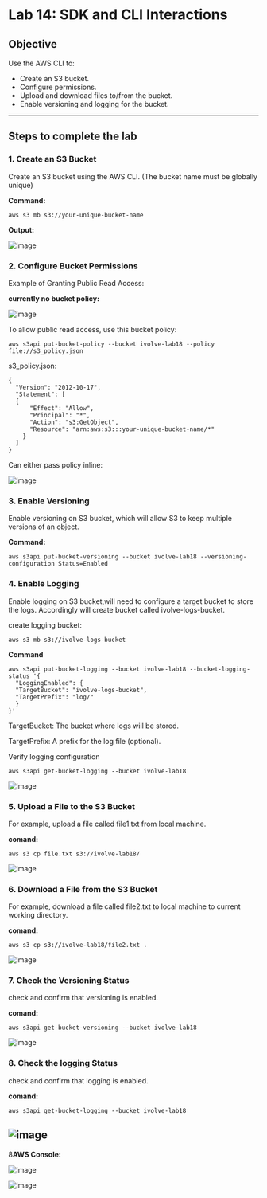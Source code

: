 # Lab 14: SDK and CLI Interactions

## Objective
Use the AWS CLI to:
- Create an S3 bucket.
- Configure permissions.
- Upload and download files to/from the bucket.
- Enable versioning and logging for the bucket.

---

## Steps to complete the lab

### 1. Create an S3 Bucket
Create an S3 bucket using the AWS CLI. (The bucket name must be globally unique)

**Command:**
```
aws s3 mb s3://your-unique-bucket-name
```

**Output:**

![image](https://github.com/user-attachments/assets/20fbb0dd-7a07-4aa7-8877-6e4e81e4759c)

### 2. Configure Bucket Permissions
Example of Granting Public Read Access:

**currently no bucket policy:**

![image](https://github.com/user-attachments/assets/5fdbb168-d31b-496f-a66e-22e50ea6af3d)

To allow public read access, use this bucket policy:

```
aws s3api put-bucket-policy --bucket ivolve-lab18 --policy file://s3_policy.json
```

s3_policy.json:
```
{
  "Version": "2012-10-17",
  "Statement": [
  {
      "Effect": "Allow",
      "Principal": "*",
      "Action": "s3:GetObject",
      "Resource": "arn:aws:s3:::your-unique-bucket-name/*"
    }
  ]
}

```
Can either pass policy  inline:

![image](https://github.com/user-attachments/assets/e9bc7f07-1075-49dc-b16d-5ee88dc4a251)

### 3. Enable Versioning
Enable versioning on S3 bucket, which will allow S3 to keep multiple versions of an object.

**Command:**
```
aws s3api put-bucket-versioning --bucket ivolve-lab18 --versioning-configuration Status=Enabled 
```

### 4. Enable Logging
Enable logging on S3 bucket,will need to configure a target bucket to store the logs.
Accordingly will create bucket called ivolve-logs-bucket.

create logging bucket:
```
aws s3 mb s3://ivolve-logs-bucket 
```
**Command**
```
aws s3api put-bucket-logging --bucket ivolve-lab18 --bucket-logging-status '{
  "LoggingEnabled": {
  "TargetBucket": "ivolve-logs-bucket",
  "TargetPrefix": "log/"
  }
}'
```
TargetBucket: The bucket where logs will be stored.

TargetPrefix: A prefix for the log file (optional).

Verify logging configuration
```
aws s3api get-bucket-logging --bucket ivolve-lab18
```

![image](https://github.com/user-attachments/assets/7912dd05-99a1-463e-aa6a-a165b023c6a6)

### 5. Upload a File to the S3 Bucket
For example, upload a file called file1.txt from local machine.

**comand:**
```
aws s3 cp file.txt s3://ivolve-lab18/
```
![image](https://github.com/user-attachments/assets/3285a0e8-f632-4543-8dba-51bb163ed859)

### 6. Download a File from the S3 Bucket
For example, download a file called file2.txt to local machine to current working directory.

**comand:**
```
aws s3 cp s3://ivolve-lab18/file2.txt . 
```

![image](https://github.com/user-attachments/assets/68ec99e2-8df7-45fe-b78e-4390a0b33751)

### 7. Check the Versioning Status
check and confirm that versioning is enabled.

**comand:**
```
aws s3api get-bucket-versioning --bucket ivolve-lab18
```

![image](https://github.com/user-attachments/assets/ba657ee9-5418-4fa1-9b15-d05ac0ffd0c7)

### 8. Check the logging Status
check and confirm that logging is enabled.

**comand:**
```
aws s3api get-bucket-logging --bucket ivolve-lab18
```

![image](https://github.com/user-attachments/assets/90ed50d1-271a-4c11-8636-cb2e6fbd8a05)
---

8**AWS Console:**

![image](https://github.com/user-attachments/assets/77304cf0-a7cb-4c5b-a98e-a8e4dc3ddca8)


![image](https://github.com/user-attachments/assets/af88e612-97a8-4aa6-bef4-cf1473f336f1)


